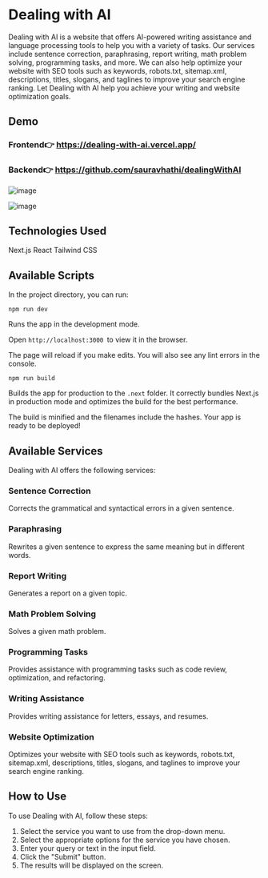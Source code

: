 # Dealing with AI
Dealing with AI is a website that offers AI-powered writing assistance and language processing tools to help you with a variety of tasks. Our services include sentence correction, paraphrasing, report writing, math problem solving, programming tasks, and more. We can also help optimize your website with SEO tools such as keywords, robots.txt, sitemap.xml, descriptions, titles, slogans, and taglines to improve your search engine ranking. Let Dealing with AI help you achieve your writing and website optimization goals.

## Demo
### Frontend👉 https://dealing-with-ai.vercel.app/
### Backend👉 https://github.com/sauravhathi/dealingWithAI

![image](https://user-images.githubusercontent.com/61316762/222989171-5230e69e-1cd4-4fdd-b856-96b9a8d2f68d.png)

![image](https://user-images.githubusercontent.com/61316762/222989173-4a5241dd-61ce-48f7-8e1b-63ecf3d5ce4b.png)

## Technologies Used
Next.js
React
Tailwind CSS

## Available Scripts
In the project directory, you can run:

`npm run dev`

Runs the app in the development mode.

Open `http://localhost:3000 `to view it in the browser.

The page will reload if you make edits.
You will also see any lint errors in the console.

`npm run build`

Builds the app for production to the `.next` folder.
It correctly bundles Next.js in production mode and optimizes the build for the best performance.

The build is minified and the filenames include the hashes.
Your app is ready to be deployed!

## Available Services
Dealing with AI offers the following services:

### Sentence Correction
Corrects the grammatical and syntactical errors in a given sentence.

### Paraphrasing
Rewrites a given sentence to express the same meaning but in different words.

### Report Writing
Generates a report on a given topic.

### Math Problem Solving
Solves a given math problem.

### Programming Tasks
Provides assistance with programming tasks such as code review, optimization, and refactoring.

### Writing Assistance
Provides writing assistance for letters, essays, and resumes.

### Website Optimization
Optimizes your website with SEO tools such as keywords, robots.txt, sitemap.xml, descriptions, titles, slogans, and taglines to improve your search engine ranking.

## How to Use
To use Dealing with AI, follow these steps:

1. Select the service you want to use from the drop-down menu.
2. Select the appropriate options for the service you have chosen.
3. Enter your query or text in the input field.
4. Click the "Submit" button.
5. The results will be displayed on the screen.
